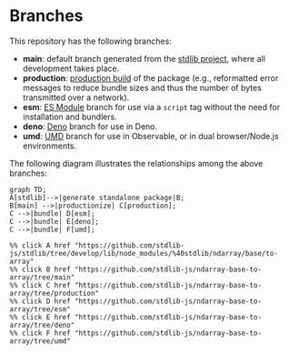 <!--

@license Apache-2.0

Copyright (c) 2022 The Stdlib Authors.

Licensed under the Apache License, Version 2.0 (the "License");
you may not use this file except in compliance with the License.
You may obtain a copy of the License at

    http://www.apache.org/licenses/LICENSE-2.0

Unless required by applicable law or agreed to in writing, software
distributed under the License is distributed on an "AS IS" BASIS,
WITHOUT WARRANTIES OR CONDITIONS OF ANY KIND, either express or implied.
See the License for the specific language governing permissions and
limitations under the License.

-->

# Branches

This repository has the following branches:

-   **main**: default branch generated from the [stdlib project][stdlib-url], where all development takes place.
-   **production**: [production build][production-url] of the package (e.g., reformatted error messages to reduce bundle sizes and thus the number of bytes transmitted over a network).
-   **esm**: [ES Module][esm-url] branch for use via a `script` tag without the need for installation and bundlers.
-   **deno**: [Deno][deno-url] branch for use in Deno.
-   **umd**: [UMD][umd-url] branch for use in Observable, or in dual browser/Node.js environments.

The following diagram illustrates the relationships among the above branches:

```mermaid
graph TD;
A[stdlib]-->|generate standalone package|B;
B[main] -->|productionize| C[production];
C -->|bundle| D[esm];
C -->|bundle| E[deno];
C -->|bundle| F[umd];

%% click A href "https://github.com/stdlib-js/stdlib/tree/develop/lib/node_modules/%40stdlib/ndarray/base/to-array"
%% click B href "https://github.com/stdlib-js/ndarray-base-to-array/tree/main"
%% click C href "https://github.com/stdlib-js/ndarray-base-to-array/tree/production"
%% click D href "https://github.com/stdlib-js/ndarray-base-to-array/tree/esm"
%% click E href "https://github.com/stdlib-js/ndarray-base-to-array/tree/deno"
%% click F href "https://github.com/stdlib-js/ndarray-base-to-array/tree/umd"
```

[stdlib-url]: https://github.com/stdlib-js/stdlib/tree/develop/lib/node_modules/%40stdlib/ndarray/base/to-array
[production-url]: https://github.com/stdlib-js/ndarray-base-to-array/tree/production
[deno-url]: https://github.com/stdlib-js/ndarray-base-to-array/tree/deno
[umd-url]: https://github.com/stdlib-js/ndarray-base-to-array/tree/umd
[esm-url]: https://github.com/stdlib-js/ndarray-base-to-array/tree/esm